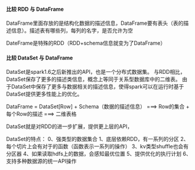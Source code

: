 #### 比较 RDD 与 DataFrame
DataFrame里面存放的是结构化数据的描述信息，DataFrame要有表头（表的描述信息）。描述表有哪些列，每列的名字，是否允许为空

DateFrame是特殊的RDD（RDD+schema信息就变为了DataFrame）


#### 比较 DataSet 与 DataFrame
DataSet是spark1.6之后新推出的API，也是一个分布式数据集。
与RDD相比，DataSet保存了更多的描述类信息，概念上等同于关系型数据库中的二维表。
由于DataSet中保存了更多与数据相关的描述信息，使得spark可以在运行时基于DataSet提供更多性能上的优化。

DataFrame = DataSet[Row] + Schema（数据的描述信息） ===> Row的集合 + 每个Row的描述 ===> 二维表格

DataSet就是对RDD的进一步扩展，提供更上层的API，

DataSet的特点：
0、强类型的数据集合
1、底层依赖RDD，有一系列的分区
2、每个切片上会有对于的函数（函数表示一系列的操作）
3、kv类型shuffle也会有分区器
4、如果读取hdfs上的数据，会感知最优位置
5、提供优化的执行计划
6、支持多种数据源的统一API操作



